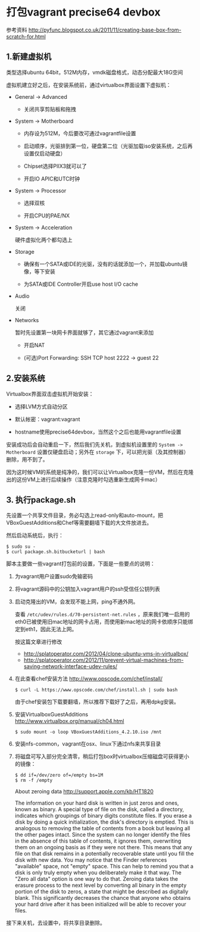 # 打包vagrant precise64 devbox

参考资料 <http://pyfunc.blogspot.co.uk/2011/11/creating-base-box-from-scratch-for.html>

## 1.新建虚拟机

类型选择ubuntu 64bit，512M内存，vmdk磁盘格式，动态分配最大18G空间

虚拟机建立好之后，在安装系统前，通过virtualbox界面设置下虚拟机：

+   General -> Advanced

    -   关闭共享剪贴板和拖拽

+   System -> Motherboard 

    -   内存设为512M，今后要改可通过vagrantfile设置

    -   启动顺序，光驱排到第一位，硬盘第二位（光驱加载iso安装系统，之后再设置仅启动硬盘）

    -   Chipset选择PIIX3就可以了

    -   开启IO APIC和UTC时钟

+   System -> Processor

    -   选择双核

    -   开启CPU的PAE/NX

+   System -> Acceleration

    硬件虚拟化两个都勾选上

+   Storage

    -   确保有一个SATA或IDE的光驱，没有的话就添加一个，并加载ubuntu镜像，等下安装

    -   为SATA或IDE Controller开启use host I/O cache

+   Audio

    关闭

+   Networks

    暂时先设置第一块网卡界面就够了，其它通过vagrant来添加

    -   开启NAT

    -   (可选)Port Forwarding: SSH TCP host 2222 -> guest 22

## 2.安装系统

Virtualbox界面双击虚拟机开始安装：

+   选择LVM方式自动分区

+   默认帐密：vagrant:vagrant

+   hostname使用precise64devbox，当然这个之后也能用vagrantfile设置

安装成功后会自动重启一下，然后我们先关机，到虚拟机设置里的 `System -> Motherboard` 设置仅硬盘启动；另外在 `storage` 下，可以把光驱（及其控制器）删除，用不到了。

因为这时候VM的系统是纯净的，我们可以让Virtualbox克隆一份VM，然后在克隆出的这份VM上进行后续操作（注意克隆时勾选重新生成网卡mac）

## 3. 执行package.sh

先设置一个共享文件目录，务必勾选上read-only和auto-mount，把VBoxGuestAdditions和Chef等需要翻墙下载的大文件放进去。

然后启动系统后，执行：

    $ sudo su -
    $ curl package.sh.bitbucketurl | bash

脚本主要做一些vagrant打包前的设置，下面是一些要点的说明：

1.  为vagrant用户设置sudo免输密码

2.  将vagrant源码中的公钥加入vagrant用户的ssh受信任公钥列表

3.  启动克隆出的VM，会发现不能上网，ping不通外网。

    查看 `/etc/udev/rules.d/70-persistent-net.rules` ，原来我们唯一启用的eth0已被使用旧mac地址的网卡占用，而使用新mac地址的网卡依顺序只能绑定到eth1，因此无法上网。

    按这篇文章进行修改

    +   <http://splatoperator.com/2012/04/clone-ubuntu-vms-in-virtualbox/>
    +   <http://splatoperator.com/2012/11/prevent-virtual-machines-from-saving-network-interface-udev-rules/>

4.  在此查看chef安装方法 <http://www.opscode.com/chef/install/>

        $ curl -L https://www.opscode.com/chef/install.sh | sudo bash

    由于chef安装包下载要翻墙，所以推荐下载好了之后，再用dpkg安装。

5.  安装VirtualboxGuestAdditions <http://www.virtualbox.org/manual/ch04.html>

        $ sudo mount -o loop VBoxGuestAdditions_4.2.10.iso /mnt

6.  安装nfs-common，vagrant在osx、linux下通过nfs来共享目录

7.  将磁盘可写入部分完全清零，稍后打包box时virtualbox压缩磁盘可获得更小的镜像：

        $ dd if=/dev/zero of=/empty bs=1M
        $ rm -f /empty

    About zeroing data <http://support.apple.com/kb/HT1820>

    The information on your hard disk is written in just zeros and ones, known as binary. A special type of file on the disk, called a directory, indicates which groupings of binary digits constitute files. If you erase a disk by doing a quick initialization, the disk's directory is emptied. This is analogous to removing the table of contents from a book but leaving all the other pages intact. Since the system can no longer identify the files in the absence of this table of contents, it ignores them, overwriting them on an ongoing basis as if they were not there. This means that any file on that disk remains in a potentially recoverable state until you fill the disk with new data. You may notice that the Finder references "available" space, not "empty" space. This can help to remind you that a disk is only truly empty when you deliberately make it that way. The "Zero all data" option is one way to do that. Zeroing data takes the erasure process to the next level by converting all binary in the empty portion of the disk to zeros, a state that might be described as digitally blank. This significantly decreases the chance that anyone who obtains your hard drive after it has been initialized will be able to recover your files.

接下来关机，去设置中，将共享目录删除。
